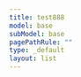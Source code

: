 ```yaml
---
title: test888
model: base
subModel: base
pagePathRule: ""
type: _default
layout: list
---
```

